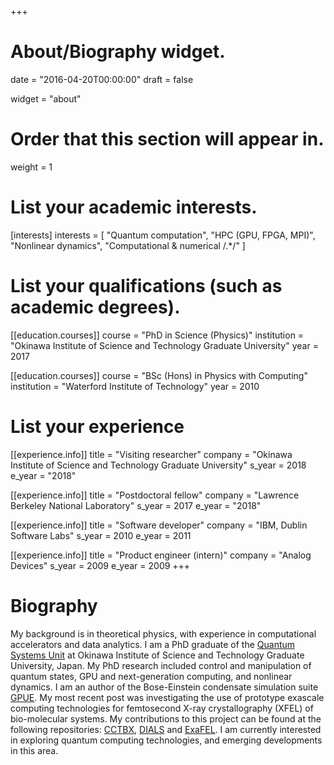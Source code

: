 +++
# About/Biography widget.

date = "2016-04-20T00:00:00"
draft = false

widget = "about"

# Order that this section will appear in.
weight = 1

# List your academic interests.
[interests]
  interests = [
    "Quantum computation",
    "HPC (GPU, FPGA, MPI)",
    "Nonlinear dynamics",
    "Computational & numerical /.*/"
  ]

# List your qualifications (such as academic degrees).
[[education.courses]]
  course = "PhD in Science (Physics)"
  institution = "Okinawa Institute of Science and Technology Graduate University"
  year = 2017

[[education.courses]]
  course = "BSc (Hons) in Physics with Computing"
  institution = "Waterford Institute of Technology"
  year = 2010

# List your experience
[[experience.info]]
  title = "Visiting researcher"
  company = "Okinawa Institute of Science and Technology Graduate University"
  s_year = 2018
  e_year = "2018"

[[experience.info]]
  title = "Postdoctoral fellow"
  company = "Lawrence Berkeley National Laboratory"
  s_year = 2017
  e_year = "2018"


[[experience.info]]
  title = "Software developer"
  company = "IBM, Dublin Software Labs"
  s_year = 2010
  e_year = 2011

[[experience.info]]
  title = "Product engineer (intern)"
  company = "Analog Devices"
  s_year = 2009
  e_year = 2009
+++

# Biography

My background is in theoretical physics, with experience in computational accelerators and data analytics. I am a PhD graduate of the [Quantum Systems Unit](https://groups.oist.jp/qsu) at Okinawa Institute of Science and Technology Graduate University, Japan. My PhD research included control and manipulation of quantum states, GPU and next-generation computing, and nonlinear dynamics. I am an author of the Bose-Einstein condensate simulation suite [GPUE](https://github.com/gpue-group/GPUE). My most recent post was investigating the use of prototype exascale computing technologies for femtosecond X-ray crystallography (XFEL) of bio-molecular systems. My contributions to this project can be found at the following repositories: [CCTBX](https://github.com/cctbx/cctbx_project), [DIALS](https://github.com/dials/dials) and [ExaFEL](https://github.com/exafel/exafel_project). I am currently interested in exploring quantum computing technologies, and emerging developments in this area.
